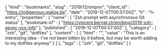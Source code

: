 {
  "kind" : "bookmarks",
  "slug" : "2019/12/smpmr",
  "client_id" : "https://indigenous.realize.be",
  "date" : "2019-12-07T00:57:00Z",
  "h" : "h-entry",
  "properties" : {
    "name" : [ "Zsh prompt with asynchronous Git status" ],
    "bookmark-of" : [ "https://vincent.bernat.ch/en/blog/2019-zsh-async-vcs-info" ],
    "published" : [ "2019-12-07T00:57:00Z" ],
    "category" : [ "zsh", "git", "dotfiles" ],
    "content" : [ {
      "html" : "",
      "value" : "This is an interesting idea - I've not been bitten by it before, but may be worth adding to my dotfiles anyway"
    } ]
  },
  "tags" : [ "zsh", "git", "dotfiles" ]
}
